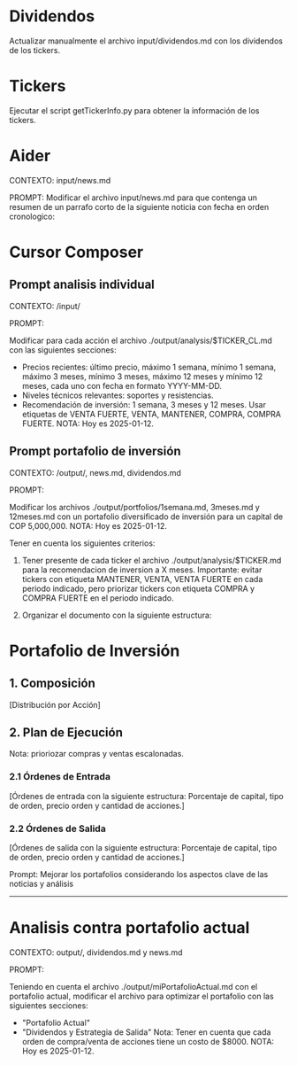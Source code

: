 # Dividendos

Actualizar manualmente el archivo input/dividendos.md con los dividendos de los tickers.

# Tickers

Ejecutar el script getTickerInfo.py para obtener la información de los tickers.

# Aider
CONTEXTO: input/news.md

PROMPT: Modificar el archivo input/news.md para que contenga un resumen de un parrafo corto de la siguiente noticia con fecha en orden cronologico:

# Cursor Composer

## Prompt analisis individual

CONTEXTO: /input/

PROMPT:

Modificar para cada acción el archivo ./output/analysis/$TICKER_CL.md con las siguientes secciones:
- Precios recientes: último precio, máximo 1 semana, mínimo 1 semana, máximo 3 meses, mínimo 3 meses, máximo 12 meses y mínimo 12 meses, cada uno con fecha en formato YYYY-MM-DD.
- Niveles técnicos relevantes: soportes y resistencias.
- Recomendación de inversión: 1 semana, 3 meses y 12 meses. Usar etiquetas de VENTA FUERTE, VENTA, MANTENER, COMPRA, COMPRA FUERTE.
NOTA: Hoy es 2025-01-12.

## Prompt portafolio de inversión

CONTEXTO: /output/, news.md, dividendos.md

PROMPT:

Modificar los archivos ./output/portfolios/1semana.md, 3meses.md y 12meses.md con un portafolio diversificado de inversión para un capital de COP 5,000,000.
NOTA: Hoy es 2025-01-12.

Tener en cuenta los siguientes criterios:

1. Tener presente de cada ticker el archivo ./output/analysis/$TICKER.md para la recomendacion de inversion a X meses. Importante: evitar tickers con etiqueta MANTENER, VENTA, VENTA FUERTE en cada periodo indicado, pero priorizar tickers con etiqueta COMPRA y COMPRA FUERTE en el periodo indicado.

2. Organizar el documento con la siguiente estructura:

# Portafolio de Inversión

## 1. Composición

[Distribución por Acción]

## 2. Plan de Ejecución

Nota: prioriozar compras y ventas escalonadas.

### 2.1 Órdenes de Entrada

[Órdenes de entrada con la siguiente estructura: Porcentaje de capital, tipo de orden, precio orden y cantidad de acciones.]

### 2.2 Órdenes de Salida

[Órdenes de salida con la siguiente estructura: Porcentaje de capital, tipo de orden, precio orden y cantidad de acciones.]


Prompt:
Mejorar los portafolios considerando los aspectos clave de las noticias y análisis

---

# Analisis contra portafolio actual

CONTEXTO: output/, dividendos.md y news.md

PROMPT:

Teniendo en cuenta el archivo ./output/miPortafolioActual.md con el portafolio actual, modificar el archivo para optimizar el portafolio con las siguientes secciones:
- "Portafolio Actual"
- "Dividendos y Estrategia de Salida"
Nota: Tener en cuenta que cada orden de compra/venta de acciones tiene un costo de $8000.
NOTA: Hoy es 2025-01-12.


